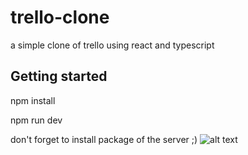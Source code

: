 # trello-clone

a simple clone of trello using react and typescript

## Getting started

npm install

npm run dev

don't forget to install package of the server ;)
![alt text](https://https://github.com/adnenre/trello-react-typescript/blob/main/trello_clone_screen_shot.png)
